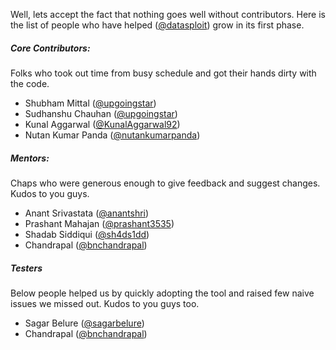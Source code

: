 Well, lets accept the fact that nothing goes well without contributors. Here is the list of people who have helped  ([@datasploit](https://twitter.com/datasploit)) grow in its first phase. 

##### Core Contributors:
Folks who took out time from busy schedule and got their hands dirty with the code.
* Shubham Mittal ([@upgoingstar](https://twitter.com/upgoingstar))
* Sudhanshu Chauhan ([@upgoingstar](https://twitter.com/sudhanshu_c))
* Kunal Aggarwal ([@KunalAggarwal92](https://twitter.com/KunalAggarwal92))
* Nutan Kumar Panda ([@nutankumarpanda](https://twitter.com/nutankumarpanda))

##### Mentors:
Chaps who were generous enough to give feedback and suggest changes. Kudos to you guys. 
* Anant Srivastata ([@anantshri](https://twitter.com/anantshri))
* Prashant Mahajan ([@prashant3535](https://twitter.com/prashant3535))
* Shadab Siddiqui ([@sh4ds1dd](https://twitter.com/sh4ds1dd))
* Chandrapal ([@bnchandrapal](https://twitter.com/bnchandrapal))

##### Testers
Below people helped us by quickly adopting the tool and raised few naive issues we missed out. Kudos to you guys too. 
* Sagar Belure ([@sagarbelure](https://twitter.com/sagarbelure))
* Chandrapal ([@bnchandrapal](https://twitter.com/bnchandrapal))